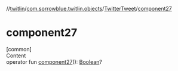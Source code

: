 //[twitlin](../../index.md)/[com.sorrowblue.twitlin.objects](../index.md)/[TwitterTweet](index.md)/[component27](component27.md)



# component27  
[common]  
Content  
operator fun [component27](component27.md)(): [Boolean](https://kotlinlang.org/api/latest/jvm/stdlib/kotlin/-boolean/index.html)?  



